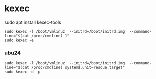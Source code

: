 # kexec

sudo apt install kexec-tools

```
sudo kexec -l /boot/vmlinuz  --initrd=/boot/initrd.img  --command-line="$(cat /proc/cmdline) 1"
sudo kexec -e
```

### ubu24

```
sudo kexec -l /boot/vmlinuz  --initrd=/boot/initrd.img  --command-line="$(cat /proc/cmdline) systemd.unit=rescue.target"
sudo kexec -d -p
```
